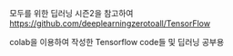 모두를 위한 딥러닝 시즌2을 참고하여 
https://github.com/deeplearningzerotoall/TensorFlow

colab을 이용하여 작성한 Tensorflow code들 및 딥러닝 공부용
